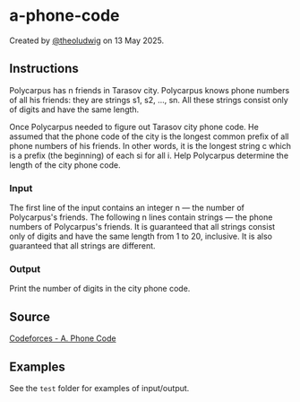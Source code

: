 # a-phone-code

Created by [@theoludwig](https://github.com/theoludwig) on 13 May 2025.

## Instructions

Polycarpus has n friends in Tarasov city. Polycarpus knows phone numbers of all his friends: they are strings s1, s2, ..., sn. All these strings consist only of digits and have the same length.

Once Polycarpus needed to figure out Tarasov city phone code. He assumed that the phone code of the city is the longest common prefix of all phone numbers of his friends. In other words, it is the longest string c which is a prefix (the beginning) of each si for all i. Help Polycarpus determine the length of the city phone code.

### Input

The first line of the input contains an integer n — the number of Polycarpus's friends. The following n lines contain strings — the phone numbers of Polycarpus's friends. It is guaranteed that all strings consist only of digits and have the same length from 1 to 20, inclusive. It is also guaranteed that all strings are different.

### Output

Print the number of digits in the city phone code.

## Source

[Codeforces - A. Phone Code](https://codeforces.com/problemset/problem/172/A)

## Examples

See the `test` folder for examples of input/output.
